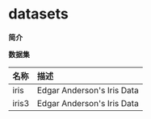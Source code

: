 # datasets

**简介**

**数据集**

| 名称 | 描述 |
| :--- | :--- |
| iris | Edgar Anderson's Iris Data |
| iris3 | Edgar Anderson's Iris Data |

